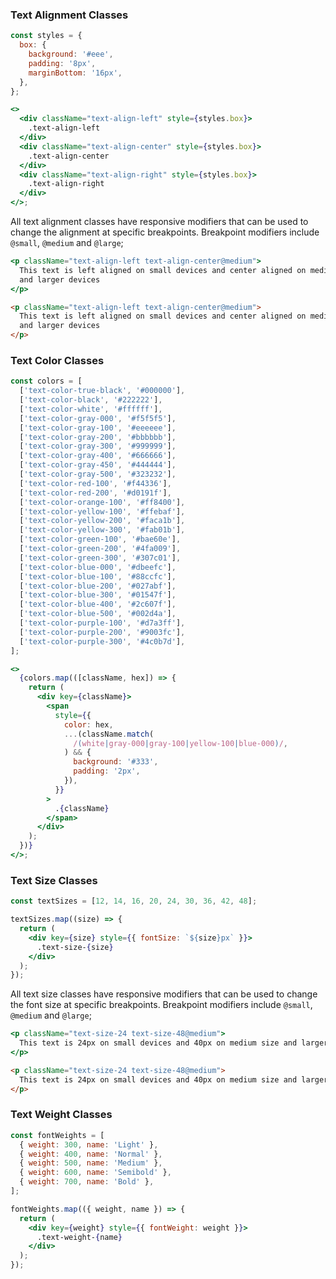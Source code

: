 ### Text Alignment Classes

```jsx
const styles = {
  box: {
    background: '#eee',
    padding: '8px',
    marginBottom: '16px',
  },
};

<>
  <div className="text-align-left" style={styles.box}>
    .text-align-left
  </div>
  <div className="text-align-center" style={styles.box}>
    .text-align-center
  </div>
  <div className="text-align-right" style={styles.box}>
    .text-align-right
  </div>
</>;
```

All text alignment classes have responsive modifiers that can be used to change the alignment at specific breakpoints. Breakpoint modifiers include `@small`, `@medium` and `@large`;

```jsx
<p className="text-align-left text-align-center@medium">
  This text is left aligned on small devices and center aligned on medium size
  and larger devices
</p>
```

```html
<p className="text-align-left text-align-center@medium">
  This text is left aligned on small devices and center aligned on medium size
  and larger devices
</p>
```

### Text Color Classes

```jsx
const colors = [
  ['text-color-true-black', '#000000'],
  ['text-color-black', '#222222'],
  ['text-color-white', '#ffffff'],
  ['text-color-gray-000', '#f5f5f5'],
  ['text-color-gray-100', '#eeeeee'],
  ['text-color-gray-200', '#bbbbbb'],
  ['text-color-gray-300', '#999999'],
  ['text-color-gray-400', '#666666'],
  ['text-color-gray-450', '#444444'],
  ['text-color-gray-500', '#323232'],
  ['text-color-red-100', '#f44336'],
  ['text-color-red-200', '#d0191f'],
  ['text-color-orange-100', '#ff8400'],
  ['text-color-yellow-100', '#ffebaf'],
  ['text-color-yellow-200', '#faca1b'],
  ['text-color-yellow-300', '#fab01b'],
  ['text-color-green-100', '#bae60e'],
  ['text-color-green-200', '#4fa009'],
  ['text-color-green-300', '#307c01'],
  ['text-color-blue-000', '#dbeefc'],
  ['text-color-blue-100', '#88ccfc'],
  ['text-color-blue-200', '#027abf'],
  ['text-color-blue-300', '#01547f'],
  ['text-color-blue-400', '#2c607f'],
  ['text-color-blue-500', '#002d4a'],
  ['text-color-purple-100', '#d7a3ff'],
  ['text-color-purple-200', '#9003fc'],
  ['text-color-purple-300', '#4c0b7d'],
];

<>
  {colors.map(([className, hex]) => {
    return (
      <div key={className}>
        <span
          style={{
            color: hex,
            ...(className.match(
              /(white|gray-000|gray-100|yellow-100|blue-000)/,
            ) && {
              background: '#333',
              padding: '2px',
            }),
          }}
        >
          .{className}
        </span>
      </div>
    );
  })}
</>;
```

### Text Size Classes

```jsx
const textSizes = [12, 14, 16, 20, 24, 30, 36, 42, 48];

textSizes.map((size) => {
  return (
    <div key={size} style={{ fontSize: `${size}px` }}>
      .text-size-{size}
    </div>
  );
});
```

All text size classes have responsive modifiers that can be used to change the font size at specific breakpoints. Breakpoint modifiers include `@small`, `@medium` and `@large`;

```jsx
<p className="text-size-24 text-size-48@medium">
  This text is 24px on small devices and 40px on medium size and larger devices
</p>
```

```html
<p className="text-size-24 text-size-48@medium">
  This text is 24px on small devices and 40px on medium size and larger devices
</p>
```

### Text Weight Classes

```jsx
const fontWeights = [
  { weight: 300, name: 'Light' },
  { weight: 400, name: 'Normal' },
  { weight: 500, name: 'Medium' },
  { weight: 600, name: 'Semibold' },
  { weight: 700, name: 'Bold' },
];

fontWeights.map(({ weight, name }) => {
  return (
    <div key={weight} style={{ fontWeight: weight }}>
      .text-weight-{name}
    </div>
  );
});
```
